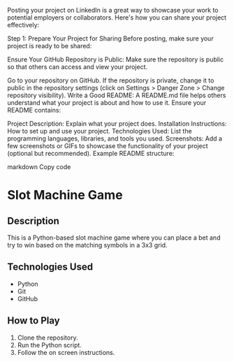 
Posting your project on LinkedIn is a great way to showcase your work to potential employers or collaborators. Here's how you can share your project effectively:

Step 1: Prepare Your Project for Sharing
Before posting, make sure your project is ready to be shared:

Ensure Your GitHub Repository is Public: Make sure the repository is public so that others can access and view your project.

Go to your repository on GitHub.
If the repository is private, change it to public in the repository settings (click on Settings > Danger Zone > Change repository visibility).
Write a Good README: A README.md file helps others understand what your project is about and how to use it. Ensure your README contains:

Project Description: Explain what your project does.
Installation Instructions: How to set up and use your project.
Technologies Used: List the programming languages, libraries, and tools you used.
Screenshots: Add a few screenshots or GIFs to showcase the functionality of your project (optional but recommended).
Example README structure:

markdown
Copy code
# Slot Machine Game

## Description
This is a Python-based slot machine game where you can place a bet and try to win based on the matching symbols in a 3x3 grid.

## Technologies Used
- Python
- Git
- GitHub

## How to Play
1. Clone the repository.
2. Run the Python script.
3. Follow the on screen instructions.
